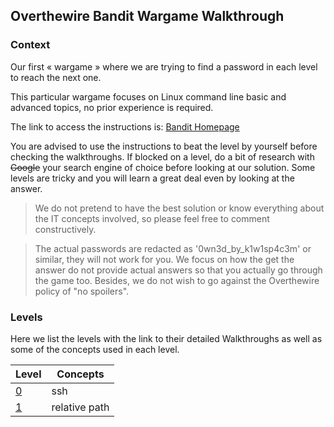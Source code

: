 ## Overthewire Bandit Wargame Walkthrough

### Context
Our first « wargame » where we are trying to find a password in each level to reach the next one.

This particular wargame focuses on Linux command line basic and advanced topics, no prior experience is required.

The link to access the instructions is: [Bandit Homepage](https://overthewire.org/wargames/bandit/)

You are advised to use the instructions to beat the level by yourself before checking the walkthroughs. If blocked on a level, do a bit of research with ~~Google~~ your search engine of choice before looking at our solution. Some levels are tricky and you will learn a great deal even by looking at the answer.

> We do not pretend to have the best solution or know everything about the IT concepts involved, so please feel free to comment constructively.

> The actual passwords are redacted as '0wn3d_by_k1w1sp4c3m' or similar, they will not work for you. We focus on how the get the answer do not provide actual answers so that you actually go through the game too. Besides, we do not wish to go against the Overthewire policy of "no spoilers".

### Levels
Here we list the levels with the link to their detailed Walkthroughs as well as some of the concepts used in each level.

|Level|Concepts|
|---|---|
|[0](../../../2023/09/27/Overthewire-Bandit-Level-0-to-1-Walkthrough.html)|ssh|
|[1](../../../2023/09/27/Overthewire-Bandit-Level-1-to-2-Walkthrough.html)|relative path|
